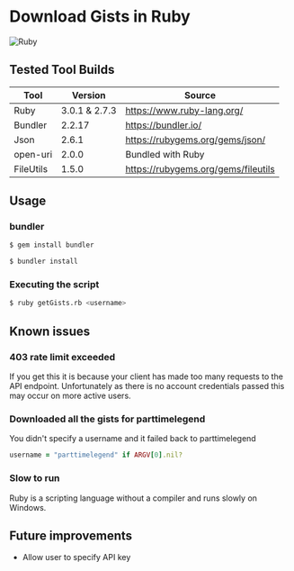 # Download Gists in Ruby

![Ruby](https://github.com/PartTimeLegend/gist_list_ruby/workflows/Ruby/badge.svg)

## Tested Tool Builds

| Tool | Version | Source|
| ----------- | ----------- | ----------- |
| Ruby | 3.0.1 & 2.7.3 | https://www.ruby-lang.org/ |
| Bundler | 2.2.17 | https://bundler.io/ |
| Json | 2.6.1 | https://rubygems.org/gems/json/ |
| open-uri | 2.0.0 | Bundled with Ruby |
| FileUtils | 1.5.0 | https://rubygems.org/gems/fileutils |

## Usage
### bundler
```bash
$ gem install bundler
````
```bash
$ bundler install
```

### Executing the script
```bash
$ ruby getGists.rb <username>
```

## Known issues

### 403 rate limit exceeded
If you get this it is because your client has made too many requests to the API endpoint. Unfortunately as there is no account credentials passed this may occur on more active users.

### Downloaded all the gists for parttimelegend
You didn't specify a username and it failed back to parttimelegend
```ruby
username = "parttimelegend" if ARGV[0].nil?
```

### Slow to run
Ruby is a scripting language without a compiler and runs slowly on Windows.

## Future improvements
* Allow user to specify API key
